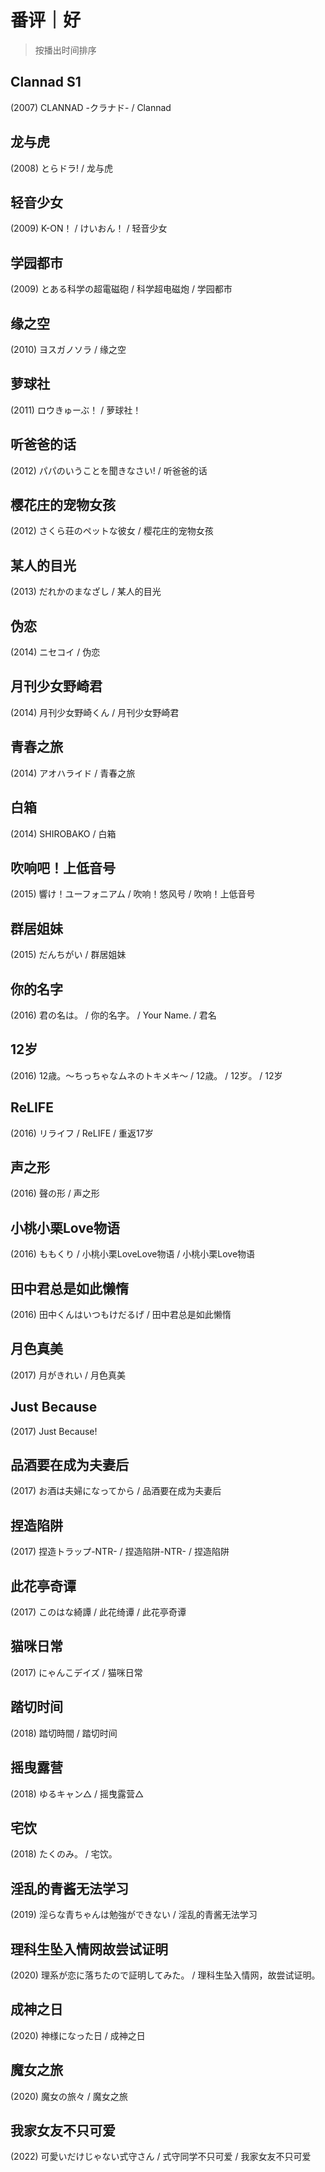 # 番评｜好

> 按播出时间排序

## Clannad S1

(2007) CLANNAD -クラナド- / Clannad

## 龙与虎

(2008) とらドラ! / 龙与虎

## 轻音少女

(2009) K-ON！ / けいおん！ / 轻音少女

## 学园都市

(2009) とある科学の超電磁砲 / 科学超电磁炮 / 学园都市

## 缘之空

(2010) ヨスガノソラ / 缘之空

## 萝球社

(2011) ロウきゅーぶ！ / 萝球社！

## 听爸爸的话

(2012) パパのいうことを聞きなさい! / 听爸爸的话

## 樱花庄的宠物女孩

(2012) さくら荘のペットな彼女 / 樱花庄的宠物女孩

## 某人的目光

(2013) だれかのまなざし / 某人的目光

## 伪恋

(2014) ニセコイ / 伪恋

## 月刊少女野崎君

(2014) 月刊少女野崎くん / 月刊少女野崎君

## 青春之旅

(2014) アオハライド / 青春之旅

## 白箱

(2014) SHIROBAKO / 白箱

## 吹响吧！上低音号

(2015) 響け！ユーフォニアム / 吹响！悠风号 / 吹响！上低音号

## 群居姐妹

(2015) だんちがい / 群居姐妹

## 你的名字

(2016) 君の名は。 / 你的名字。 / Your Name. / 君名

## 12岁

(2016) 12歳。～ちっちゃなムネのトキメキ～ / 12歳。 / 12岁。 / 12岁

## ReLIFE

(2016) リライフ / ReLIFE / 重返17岁

## 声之形

(2016) 聲の形 / 声之形

## 小桃小栗Love物语

(2016) ももくり / 小桃小栗LoveLove物语 / 小桃小栗Love物语

## 田中君总是如此懒惰

(2016) 田中くんはいつもけだるげ / 田中君总是如此懒惰

## 月色真美

(2017) 月がきれい / 月色真美

## Just Because

(2017) Just Because!

## 品酒要在成为夫妻后

(2017) お酒は夫婦になってから / 品酒要在成为夫妻后

## 捏造陷阱

(2017) 捏造トラップ-NTR- / 捏造陷阱-NTR- / 捏造陷阱

## 此花亭奇谭

(2017) このはな綺譚 / 此花绮谭 / 此花亭奇谭

## 猫咪日常

(2017) にゃんこデイズ / 猫咪日常

## 踏切时间

(2018) 踏切時間 / 踏切时间

## 摇曳露营

(2018) ゆるキャン△ / 摇曳露营△

## 宅饮

(2018) たくのみ。 / 宅饮。

## 淫乱的青酱无法学习

(2019) 淫らな青ちゃんは勉強ができない / 淫乱的青酱无法学习

## 理科生坠入情网故尝试证明

(2020) 理系が恋に落ちたので証明してみた。 / 理科生坠入情网，故尝试证明。

## 成神之日

(2020) 神様になった日 / 成神之日

## 魔女之旅

(2020) 魔女の旅々 / 魔女之旅

## 我家女友不只可爱

(2022) 可愛いだけじゃない式守さん / 式守同学不只可爱 / 我家女友不只可爱

